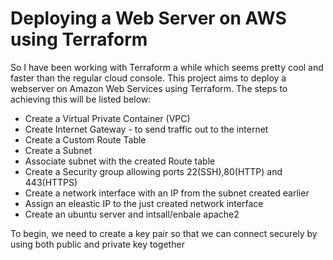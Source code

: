 # Deploying a Web Server on AWS using Terraform

So I have been working with Terraform a while which seems pretty cool and faster than the regular cloud console.
This project aims to deploy a webserver on Amazon Web Services using Terraform. The steps to achieving this will be listed below:
<ul>
<li>Create a Virtual Private Container (VPC)</li>
<li>Create Internet Gateway - to send traffic out to the internet </li>
<li>Create a Custom Route Table</li>
<li>Create a Subnet</li>
<li>Associate subnet with the created Route table</li>
<li>Create a Security group allowing ports 22(SSH),80(HTTP) and 443(HTTPS)</li>
<li>Create a network interface with an IP from the subnet created earlier</li>
<li>Assign an eleastic IP to the just created network interface</li>
<li>Create an ubuntu server and intsall/enbale apache2</li>
</ul>

To begin, we need to create a key pair so that we can connect securely by using both public and private key together